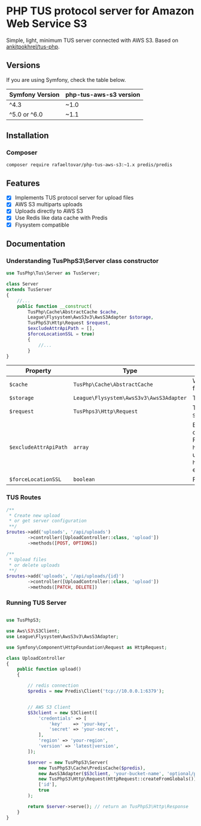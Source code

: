 # PHP TUS protocol server for Amazon Web Service S3

Simple, light, minimum TUS server connected with AWS S3. Based on [ankitpokhrel/tus-php](https://github.com/ankitpokhrel/tus-php).


## Versions
If you are using Symfony, check the table below.

| Symfony Version | php-tus-aws-s3 version |
| --------------- | ---------------------- |
| ^4.3            | ~1.0                   |
| ^5.0  or ^6.0   | ~1.1                   |

## Installation

### Composer

```
composer require rafaeltovar/php-tus-aws-s3:~1.x predis/predis
```

## Features

- [x] Implements TUS protocol server for upload files
- [x] AWS S3 multiparts uploads
- [x] Uploads directly to AWS S3
- [x] Use Redis like data cache with Predis
- [x] Flysystem compatible

## Documentation

### Understanding TusPhpS3\Server class constructor

```php
use TusPhp\Tus\Server as TusServer;

class Server
extends TusServer
{
    //...
    public function __construct(
        TusPhp\Cache\AbstractCache $cache,
        League\Flysystem\AwsS3v3\AwsS3Adapter $storage,
        TusPhpS3\Http\Request $request,
        $excludeAttrApiPath = [],
        $forceLocationSSL = true)
        {
            //...
        }
}
```

| Property   | Type    | Details    |
|------------|---------|------------|
| `$cache`   | `TusPhp\Cache\AbstractCache`  | We are using `TusPhpS3\Cache\PredisCache` for `Predis` client.    |
| `$storage` | `League\Flysystem\AwsS3v3\AwsS3Adapter` | This adapter contains the AWS S3 Client.                |
| `$request` | `TusPhps3\Http\Request`       | This object contain a `Symfony\Component\HttpFoundation\Request`. |
| `$excludeAttrApiPath` | `array`  | Exclude some parts from Api path for create a real Api Base Path for TUS Server. For example, if my Api base path is `https://example.com/uploads` but my upload PATCH is `http://example.com/uploads/{id}` We need exclude `['id']`. |
| `$forceLocationSSL`   | `boolean` | Force `location` header property to `https`. |


### TUS Routes

```php
/**
 * Create new upload
 * or get server configuration
 **/
$routes->add('uploads', '/api/uploads')
        ->controller([UploadController::class, 'upload'])
        ->methods([POST, OPTIONS])

/**
 * Upload files
 * or delete uploads
 **/
$routes->add('uploads', '/api/uploads/{id}')
        ->controller([UploadController::class, 'upload'])
        ->methods([PATCH, DELETE])
```

### Running TUS Server

```php

use TusPhpS3;

use Aws\S3\S3Client;
use League\Flysystem\AwsS3v3\AwsS3Adapter;

use Symfony\Component\HttpFoundation\Request as HttpRequest;

class UploadController
{
    public function upload()
    {

        // redis connection
        $predis = new Predis\Client('tcp://10.0.0.1:6379');


        // AWS S3 Client
        $S3client = new S3Client([
            'credentials' => [
                'key'    => 'your-key',
                'secret' => 'your-secret',
            ],
            'region' => 'your-region',
            'version' => 'latest|version',
        ]);

        $server = new TusPhpS3\Server(
            new TusPhpS3\Cache\PredisCache($predis),
            new AwsS3Adapter($S3client, 'your-bucket-name', 'optional/path/prefix'),
            new TusPhpS3\Http\Request(HttpRequest::createFromGlobals()),
            ['id'],
            true
        );

        return $server->serve(); // return an TusPhpS3\Http\Response
    }
}
